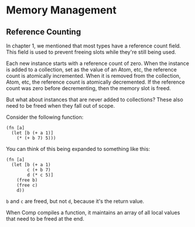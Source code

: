 # Memory Management

## Reference Counting

In chapter 1, we mentioned that most types have a reference count field. This field is used to prevent freeing slots while they're still being used.

Each new instance starts with a reference count of zero. When the instance is added to a collection, set as the value of an Atom, etc, the reference count is atomically incremented. When it is removed from the collection, Atom, etc, the reference count is atomically decremented. If the reference count was zero before decrementing, then the memory slot is freed.

But what about instances that are never added to collections? These also need to be freed when they fall out of scope.

Consider the following function:

```
(fn [a]
  (let [b (+ a 1)]
    (* (+ b 7) 5)))
```

You can think of this being expanded to something like this:

```
(fn [a]
  (let [b (+ a 1)
        c (+ b 7)
        d (* c 5)]
    (free b)
    (free c)
    d))
```

`b` and `c` are freed, but not `d`, because it's the return value.

When Comp compiles a function, it maintains an array of all local values that need to be freed at the end.
